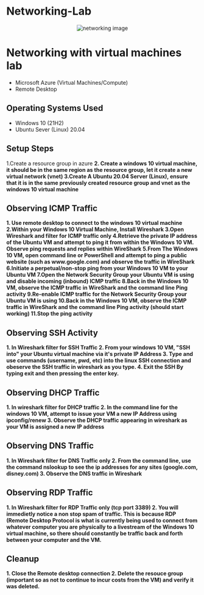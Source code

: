 # Networking-Lab
<p align="center">
<img src="https://i.imgur.com/UOlLgAX.png" alt="networking image"/>
</p>

<h1>Networking with virtual machines lab</h1>

- Microsoft Azure (Virtual Machines/Compute)
- Remote Desktop

<h2>Operating Systems Used </h2>

- Windows 10</b> (21H2)
- Ubuntu Sever (Linux) 20.04

<h2>Setup Steps</h2>

1.Create a resource group in azure
<b>
2. Create a windows 10 virtual machine, it should be in the same region as the resource group, let it create a new virtual network (vnet)
3.Create A Ubuntu 20.04 Server (Linux), ensure that it is in the same previously created resource group and vnet as the windows 10 virtual machine

<h2>Observing ICMP Traffic</h2>
1. Use remote desktop to connect to the windows 10 virtual machine
2.Within your Windows 10 Virtual Machine, Install Wireshark
3.Open Wireshark and filter for ICMP traffic only
4.Retrieve the private IP address of the Ubuntu VM and attempt to ping it from within the Windows 10 VM. Observe ping requests and replies within WireShark
5.From The Windows 10 VM, open command line or PowerShell and attempt to ping a public website (such as www.google.com) and observe the traffic in WireShark
6.Initiate a perpetual/non-stop ping from your Windows 10 VM to your Ubuntu VM
7.Open the Network Security Group your Ubuntu VM is using and disable incoming (inbound) ICMP traffic
8.Back in the Windows 10 VM, observe the ICMP traffic in WireShark and the command line Ping activity
9.Re-enable ICMP traffic for the Network Security Group your Ubuntu VM is using
10.Back in the Windows 10 VM, observe the ICMP traffic in WireShark and the command line Ping activity (should start working)
11.Stop the ping activity

<h2>Observing SSH Activity</h2>
1. In Wireshark filter for SSH Traffic
2. From your windows 10 VM, "SSH into" your Ubuntu virtual machine via it's private IP Address
3. Type and use commands (username, pwd, etc) into the linux SSH connection and obeserve the SSH traffic in wireshark as you type.
4. Exit the SSH By typing exit and then pressing the enter key.


<h2>Observing DHCP Traffic</h2>
1. In wireshark filter for DHCP traffic
2. In the command line for the windows 10 VM, attempt to issue your VM a new IP Address using ipconfig/renew
3. Observe the DHCP traffic appearing in wireshark as your VM is assigned a new IP address

<h2>Observing DNS Traffic</h2>
1. In Wireshark filter for DNS Traffic only
2. From the command line, use the command nslookup to see the ip addresses for any sites (google.com, disney.com)
3. Observe the DNS traffic in Wireshark

<h2>Observing RDP Traffic</h2>
1. In Wireshark filter for RDP Traffic only (tcp port 3389)
2. You will immedietly notice a non stop spam of traffic. This is because RDP (Remote Desktop Protocol is what is currently being used to connect from whatever computer you are physically to a livestream of the Windows 10 virtual machine, so there should constantly be traffic back and forth between your computer and the VM.


<h2>Cleanup</h2>
1. Close the Remote desktop connection
2. Delete the resouce group (important so as not to continue to incur costs from the VM) and verify it was deleted.


